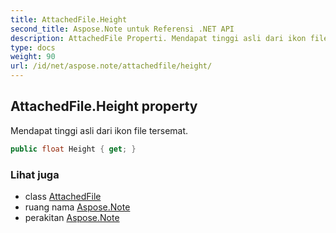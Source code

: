 ```yaml
---
title: AttachedFile.Height
second_title: Aspose.Note untuk Referensi .NET API
description: AttachedFile Properti. Mendapat tinggi asli dari ikon file tersemat.
type: docs
weight: 90
url: /id/net/aspose.note/attachedfile/height/
---
```

## AttachedFile.Height property

Mendapat tinggi asli dari ikon file tersemat.

```csharp
public float Height { get; }
```

### Lihat juga

* class [AttachedFile](../)
* ruang nama [Aspose.Note](../../attachedfile/)
* perakitan [Aspose.Note](../../../)


